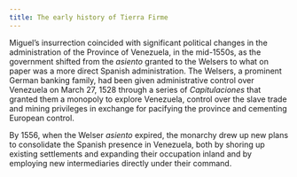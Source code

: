 ```yaml
---
title: The early history of Tierra Firme
---
```


Miguel’s insurrection coincided with significant political changes in the administration of the Province of Venezuela, in the mid-1550s, as the government shifted from the _asiento_ granted to the Welsers to what on paper was a more direct Spanish administration. The Welsers, a prominent German banking family, had been given administrative control over Venezuela on March 27, 1528 through a series of _Capitulaciones_ that granted them a monopoly to explore Venezuela, control over the slave trade and mining privileges in exchange for pacifying the province and cementing European control. 

By 1556, when the Welser _asiento_ expired, the monarchy drew up new plans to consolidate the Spanish presence in Venezuela, both by shoring up existing settlements and expanding their occupation inland and by employing new intermediaries directly under their command.
